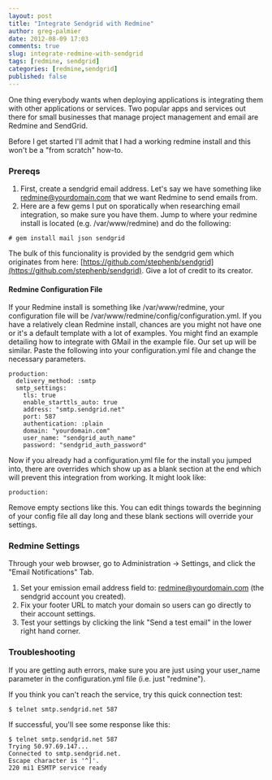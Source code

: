 ```yaml
---
layout: post
title: "Integrate Sendgrid with Redmine"
author: greg-palmier
date: 2012-08-09 17:03
comments: true
slug: integrate-redmine-with-sendgrid
tags: [redmine, sendgrid]
categories: [redmine,sendgrid]
published: false
---
```


One thing everybody wants when deploying applications is integrating them with other applications or services.  Two popular apps and services out there for small businesses that manage project management and email are Redmine and SendGrid.  

Before I get started I'll admit that I had a working redmine install and this won't be a "from scratch" how-to. 

### Prereqs

1. First, create a sendgrid email address.  Let's say we have something like redmine@yourdomain.com that we want Redmine to send emails from.
2. Here are a few gems I put on sporatically when researching email integration, so make sure you have them.  Jump to where your redmine install is located (e.g. /var/www/redmine) and do the following:

```
# gem install mail json sendgrid
```
The bulk of this funcionality is provided by the sendgrid gem which originates from here: [https://github.com/stephenb/sendgrid](https://github.com/stephenb/sendgrid).  Give a lot of credit to its creator.

#### Redmine Configuration File

If your Redmine install is something like /var/www/redmine, your configuration file will be /var/www/redmine/config/configuration.yml.  If you have a relatively clean Redmine install, chances are you might not have one or it's a default template with a lot of examples.  You might find an example detailing how to integrate with GMail in the example file.  Our set up will be similar.  Paste the following into your configuration.yml file and change the necessary parameters.

```
production:
  delivery_method: :smtp
  smtp_settings:
    tls: true
    enable_starttls_auto: true
    address: "smtp.sendgrid.net"
    port: 587
    authentication: :plain
    domain: "yourdomain.com"
    user_name: "sendgrid_auth_name"
    password: "sendgrid_auth_password"
```
   
Now if you already had a configuration.yml file for the install you jumped into, there are overrides which show up as a blank section at the end which will prevent this integration from working. It might look like:

```
production:
```

Remove empty sections like this.  You can edit things towards the beginning of your config file all day long and these blank sections will override your settings.

### Redmine Settings

Through your web browser, go to Administration -> Settings, and click the "Email Notifications" Tab.
 
1.  Set your emission email address field to: redmine@yourdomain.com (the sendgrid account you created).
2.  Fix your footer URL to match your domain so users can go directly to their account settings.
3.  Test your settings by clicking the link "Send a test email" in the lower right hand corner.

### Troubleshooting

If you are getting auth errors, make sure you are just using your user_name parameter in the configuration.yml file (i.e. just "redmine").

If you think you can't reach the service, try this quick connection test:

```
$ telnet smtp.sendgrid.net 587
```
If successful, you'll see some response like this:

```
$ telnet smtp.sendgrid.net 587
Trying 50.97.69.147...
Connected to smtp.sendgrid.net.
Escape character is '^]'.
220 mi1 ESMTP service ready
```

